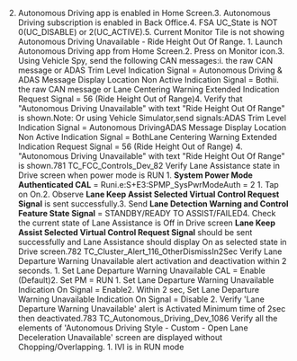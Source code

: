 2. Autonomous Driving app is enabled in Home Screen.3. Autonomous Driving subscription is enabled in Back Office.4. FSA UC_State is NOT 0(UC_DISABLE) or 2(UC_ACTIVE).5. Current Monitor Tile is not showing Autonomous Driving Unavailable - Ride Height Out Of Range. 1. Launch Autonomous Driving app from Home Screen.2. Press on Monitor icon.3. Using Vehicle Spy, send the following CAN messages:i. the raw CAN message or ADAS Trim Level Indication Signal = Autonomous Driving & ADAS Message Display Location Non Active Indication Signal = Bothii. the raw CAN message or Lane Centering Warning Extended Indication Request Signal = 56 (Ride Height Out of Range)4. Verify that "Autonomous Driving Unavailable" with text "Ride Height Out Of Range" is shown.Note: Or using Vehicle Simulator,send signals:ADAS Trim Level Indication Signal = Autonomous DrivingADAS Message Display Location Non Active Indication Signal = BothLane Centering Warning Extended Indication Request Signal = 56 (Ride Height Out of Range) 4. "Autonomous Driving Unavailable" with text "Ride Height Out Of Range" is shown.781 TC_FCC_Controls_Dev_82 Verify Lane Assistance state in Drive screen when power mode is RUN 1. **System Power Mode Authenticated CAL** = Runi.e:S+E3:SPMP_SysPwrModeAuth = 2 1. Tap on On.2. Observe **Lane Keep Assist Selected Virtual Control Request Signal** is sent successfully.3. Send **Lane Detection Warning and Control Feature State Signal** = STANDBY/READY TO ASSIST/FAILED4. Check the current state of Lane Assistance is Off in Drive screen **Lane Keep Assist Selected Virtual Control Request Signal** should be sent successfully and Lane Assistance should display On as selected state in Drive screen.782 TC_Cluster_Alert_116_OtherDismissIn2Sec Verify Lane Departure Warning Unavailable alert activation and deactivation within 2 seconds. 1. Set Lane Departure Warning Unavailable CAL = Enable (Default)2. Set PM = RUN 1. Set Lane Departure Warning Unavailable Indication On Signal = Enable2. Within 2 sec, Set Lane Departure Warning Unavailable Indication On Signal = Disable 2. Verify 'Lane Departure Warning Unavailable' alert is Activated Minimum time of 2sec then deactivated.783 TC_Autonomous_Driving_Dev_1086 Verify all the elements of 'Autonomous Driving Style - Custom - Open Lane Deceleration Unavailable' screen are displayed without Chopping/Overlapping. 1. IVI is in RUN mode
